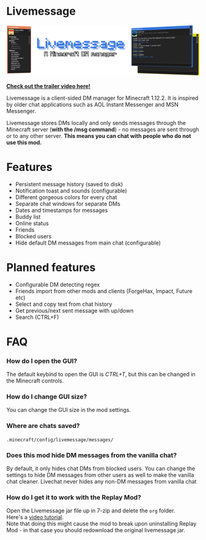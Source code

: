 # Livemessage

[![banner](livemessage.png?raw=true)](https://www.youtube.com/watch?v=YlEzqEKURYY)

**[Check out the trailer video here!](https://www.youtube.com/watch?v=YlEzqEKURYY)**

Livemessage is a client-sided DM manager for Minecraft 1.12.2. It is inspired by older chat applications such as AOL Instant Messenger and MSN Messenger.

Livemessage stores DMs locally and only sends messages through the Minecraft server (**with the /msg command**) - no messages are sent through or to any other server. **This means you can chat with people who do not use this mod.**

# Features
 - Persistent message history (saved to disk)
 - Notification toast and sounds (configurable)
 - Different gorgeous colors for every chat
 - Separate chat windows for separate DMs
 - Dates and timestamps for messages
 - Buddy list
 - Online status
 - Friends
 - Blocked users
 - Hide default DM messages from main chat (configurable)

# Planned features
 - Configurable DM detecting regex
 - Friends import from other mods and clients (ForgeHax, Impact, Future etc)
 - Select and copy text from chat history
 - Get previous/next sent message with up/down
 - Search (CTRL+F)

# FAQ
### How do I open the GUI?
The default keybind to open the GUI is *CTRL+T*, but this can be changed in the Minecraft controls.

### How do I change GUI size?
You can change the GUI size in the mod settings.

### Where are chats saved?
`.minecraft/config/livemessage/messages/`

### Does this mod hide DM messages from the vanilla chat?
By default, it only hides chat DMs from blocked users. You can change the settings to hide DM messages from other users as well to make the vanilla chat cleaner. Livechat never hides any non-DM messages from vanilla chat

### How do I get it to work with the Replay Mod?
Open the Livemessage jar file up in 7-zip and delete the `org` folder.  
Here's a [video tutorial](https://youtu.be/pMEsKAs1TOU).  
Note that doing this might cause the mod to break upon uninstalling Replay Mod - in that case you should redownload the original livemessage jar.
